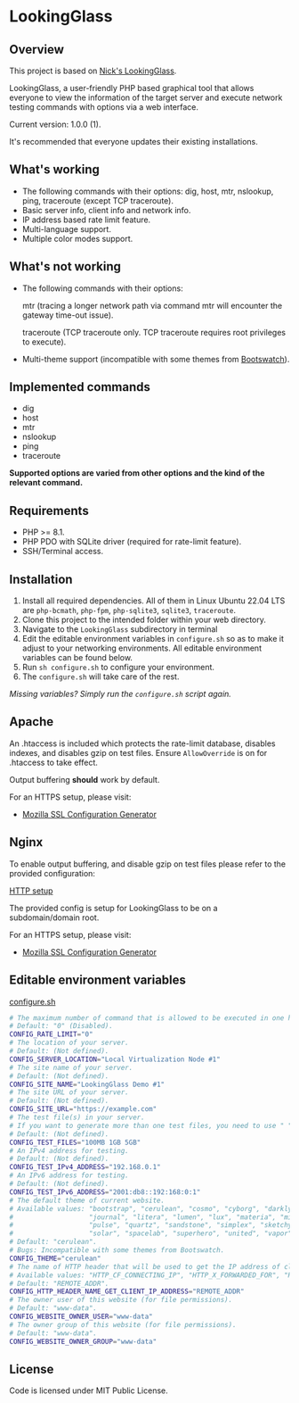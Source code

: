 # LookingGlass

## Overview

This project is based on [Nick's LookingGlass](https://github.com/telephone/LookingGlass).

LookingGlass, a user-friendly PHP based graphical tool that allows everyone to view the information of the target server and execute network testing commands with options via a web interface.

Current version: 1.0.0 (1).

It's recommended that everyone updates their existing installations.

## What's working

* The following commands with their options: dig, host, mtr, nslookup, ping, traceroute (except TCP traceroute).
* Basic server info, client info and network info.
* IP address based rate limit feature.
* Multi-language support.
* Multiple color modes support.

## What's not working

* The following commands with their options:

    mtr (tracing a longer network path via command mtr will encounter the gateway time-out issue).

    traceroute (TCP traceroute only. TCP traceroute requires root privileges to execute).

* Multi-theme support (incompatible with some themes from [Bootswatch](https://bootswatch.com)).

## Implemented commands

* dig
* host
* mtr
* nslookup
* ping
* traceroute

__Supported options are varied from other options and the kind of the relevant command.__

## Requirements

* PHP >= 8.1.
* PHP PDO with SQLite driver (required for rate-limit feature).
* SSH/Terminal access.

## Installation

1. Install all required dependencies. All of them in Linux Ubuntu 22.04 LTS are `php-bcmath`, `php-fpm`, `php-sqlite3`, `sqlite3`, `traceroute`.
2. Clone this project to the intended folder within your web directory.
3. Navigate to the `LookingGlass` subdirectory in terminal
4. Edit the editable environment variables in `configure.sh` so as to make it adjust to your networking environments. All editable environment variables can be found below.
5. Run `sh configure.sh` to configure your environment.
6. The `configure.sh` will take care of the rest.

_Missing variables? Simply run the `configure.sh` script again._

## Apache

An .htaccess is included which protects the rate-limit database, disables indexes, and disables gzip on test files.
Ensure `AllowOverride` is on for .htaccess to take effect.

Output buffering __should__ work by default.

For an HTTPS setup, please visit:
- [Mozilla SSL Configuration Generator](https://ssl-config.mozilla.org)

## Nginx

To enable output buffering, and disable gzip on test files please refer to the provided configuration:

[HTTP setup](LookingGlass/lookingglass-http.nginx.conf)

The provided config is setup for LookingGlass to be on a subdomain/domain root.

For an HTTPS setup, please visit:
- [Mozilla SSL Configuration Generator](https://ssl-config.mozilla.org)

## Editable environment variables

[configure.sh](LookingGlass/configure.sh)

```sh
# The maximum number of command that is allowed to be executed in one hour per IP address.
# Default: "0" (Disabled).
CONFIG_RATE_LIMIT="0"
# The location of your server.
# Default: (Not defined).
CONFIG_SERVER_LOCATION="Local Virtualization Node #1"
# The site name of your server.
# Default: (Not defined).
CONFIG_SITE_NAME="LookingGlass Demo #1"
# The site URL of your server.
# Default: (Not defined).
CONFIG_SITE_URL="https://example.com"
# The test file(s) in your server.
# If you want to generate more than one test files, you need to use " " to split them.
# Default: (Not defined).
CONFIG_TEST_FILES="100MB 1GB 5GB"
# An IPv4 address for testing.
# Default: (Not defined).
CONFIG_TEST_IPv4_ADDRESS="192.168.0.1"
# An IPv6 address for testing.
# Default: (Not defined).
CONFIG_TEST_IPv6_ADDRESS="2001:db8::192:168:0:1"
# The default theme of current website.
# Available values: "bootstrap", "cerulean", "cosmo", "cyborg", "darkly", "flatly",
#                   "journal", "litera", "lumen", "lux", "materia", "minty", "morph",
#                   "pulse", "quartz", "sandstone", "simplex", "sketchy", "slate",
#                   "solar", "spacelab", "superhero", "united", "vapor", "yeti", "zephyr".
# Default: "cerulean".
# Bugs: Incompatible with some themes from Bootswatch.
CONFIG_THEME="cerulean"
# The name of HTTP header that will be used to get the IP address of client.
# Available values: "HTTP_CF_CONNECTING_IP", "HTTP_X_FORWARDED_FOR", "REMOTE_ADDR".
# Default: "REMOTE_ADDR".
CONFIG_HTTP_HEADER_NAME_GET_CLIENT_IP_ADDRESS="REMOTE_ADDR"
# The owner user of this website (for file permissions).
# Default: "www-data".
CONFIG_WEBSITE_OWNER_USER="www-data"
# The owner group of this website (for file permissions).
# Default: "www-data".
CONFIG_WEBSITE_OWNER_GROUP="www-data"
```

## License

Code is licensed under MIT Public License.

